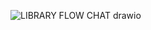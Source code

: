 
![LIBRARY FLOW CHAT drawio](https://user-images.githubusercontent.com/94165024/142676224-bdf0998d-86a2-485a-8aba-8c3209c1db2d.png)
